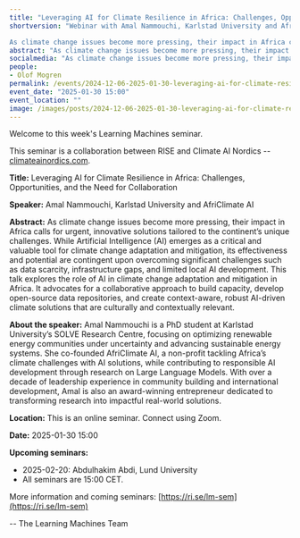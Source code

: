 ```yaml
---
title: "Leveraging AI for Climate Resilience in Africa: Challenges, Opportunities, and the Need for Collaboration"
shortversion: "Webinar with Amal Nammouchi, Karlstad University and AfriClimate AI. 

As climate change issues become more pressing, their impact in Africa calls for urgent, innovative solutions tailored to the continent’s unique challenges. While Artificial Intelligence (AI) emerges as a critical and valuable tool for climate change adaptation and mitigation, its effectiveness and potential are contingent upon overcoming significant challenges such as data scarcity, infrastructure gaps, and limited local AI development. This talk explores the role of AI in climate change adaptation and mitigation in Africa. It advocates for a collaborative approach to build capacity, develop open-source data repositories, and create context-aware, robust AI-driven climate solutions that are culturally and contextually relevant."
abstract: "As climate change issues become more pressing, their impact in Africa calls for urgent, innovative solutions tailored to the continent’s unique challenges. While Artificial Intelligence (AI) emerges as a critical and valuable tool for climate change adaptation and mitigation, its effectiveness and potential are contingent upon overcoming significant challenges such as data scarcity, infrastructure gaps, and limited local AI development. This talk explores the role of AI in climate change adaptation and mitigation in Africa. It advocates for a collaborative approach to build capacity, develop open-source data repositories, and create context-aware, robust AI-driven climate solutions that are culturally and contextually relevant."
socialmedia: "As climate change issues become more pressing, their impact in Africa calls for urgent, innovative solutions tailored to the continent’s unique challenges. While Artificial Intelligence (AI) emerges as a critical and valuable tool for climate change adaptation and mitigation, its effectiveness and potential are contingent upon overcoming significant challenges such as data scarcity, infrastructure gaps, and limited local AI development. This talk explores the role of AI in climate change adaptation and mitigation in Africa. It advocates for a collaborative approach to build capacity, develop open-source data repositories, and create context-aware, robust AI-driven climate solutions that are culturally and contextually relevant."
people:
- Olof Mogren
permalink: /events/2024-12-06-2025-01-30-leveraging-ai-for-climate-resilience-in
event_date: "2025-01-30 15:00"
event_location: ""
image: /images/posts/2024-12-06-2025-01-30-leveraging-ai-for-climate-resilience-in.jpg
--- 
```

Welcome to this week's Learning Machines seminar.

This seminar is a collaboration between RISE and Climate AI Nordics -- [climateainordics.com](https://climateainordics.com/).

**Title:** Leveraging AI for Climate Resilience in Africa: Challenges, Opportunities, and the Need for Collaboration

**Speaker:** Amal Nammouchi, Karlstad University and AfriClimate AI

**Abstract:** As climate change issues become more pressing, their impact in Africa calls for urgent, innovative solutions tailored to the continent’s unique challenges. While Artificial Intelligence (AI) emerges as a critical and valuable tool for climate change adaptation and mitigation, its effectiveness and potential are contingent upon overcoming significant challenges such as data scarcity, infrastructure gaps, and limited local AI development. This talk explores the role of AI in climate change adaptation and mitigation in Africa. It advocates for a collaborative approach to build capacity, develop open-source data repositories, and create context-aware, robust AI-driven climate solutions that are culturally and contextually relevant.

**About the speaker:** Amal Nammouchi is a PhD student at Karlstad University’s SOLVE Research Centre, focusing on optimizing renewable energy communities under uncertainty and advancing sustainable energy systems. She co-founded AfriClimate AI, a non-profit tackling Africa’s climate challenges with AI solutions, while contributing to responsible AI development through research on Large Language Models. With over a decade of leadership experience in community building and international development, Amal is also an award-winning entrepreneur dedicated to transforming research into impactful real-world solutions.

**Location:** This is an online seminar. Connect using Zoom.

**Date:** 2025-01-30 15:00



**Upcoming seminars:**

* 2025-02-20: Abdulhakim Abdi, Lund University
* All seminars are 15:00 CET.

More information and coming seminars: [https://ri.se/lm-sem](https://ri.se/lm-sem)

-- The Learning Machines Team

